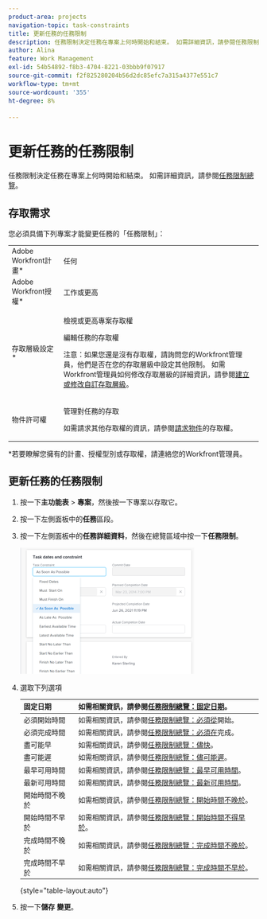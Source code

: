 ```yaml
---
product-area: projects
navigation-topic: task-constraints
title: 更新任務的任務限制
description: 任務限制決定任務在專案上何時開始和結束。 如需詳細資訊，請參閱任務限制總覽。
author: Alina
feature: Work Management
exl-id: 54b54892-f8b3-4704-8221-03bbb9f07917
source-git-commit: f2f825280204b56d2dc85efc7a315a4377e551c7
workflow-type: tm+mt
source-wordcount: '355'
ht-degree: 8%

---
```


# 更新任務的任務限制

任務限制決定任務在專案上何時開始和結束。 如需詳細資訊，請參閱[任務限制總覽](../../../manage-work/tasks/task-constraints/task-constraint-overview.md)。

## 存取需求

您必須具備下列專案才能變更任務的「任務限制」：

<table style="table-layout:auto"> 
 <col> 
 <col> 
 <tbody> 
  <tr> 
   <td role="rowheader">Adobe Workfront計畫*</td> 
   <td> <p>任何 </p> </td> 
  </tr> 
  <tr> 
   <td role="rowheader">Adobe Workfront授權*</td> 
   <td> <p>工作或更高</p> </td> 
  </tr> 
  <tr> 
   <td role="rowheader">存取層級設定*</td> 
   <td> <p>檢視或更高專案存取權</p> <p>編輯任務的存取權</p> <p>注意：如果您還是沒有存取權，請詢問您的Workfront管理員，他們是否在您的存取層級中設定其他限制。 如需Workfront管理員如何修改存取層級的詳細資訊，請參閱<a href="../../../administration-and-setup/add-users/configure-and-grant-access/create-modify-access-levels.md" class="MCXref xref">建立或修改自訂存取層級</a>。</p> </td> 
  </tr> 
  <tr> 
   <td role="rowheader">物件許可權</td> 
   <td> <p>管理對任務的存取 </p> <p>如需請求其他存取權的資訊，請參閱<a href="../../../workfront-basics/grant-and-request-access-to-objects/request-access.md" class="MCXref xref">請求物件</a>的存取權。</p> </td> 
  </tr> 
 </tbody> 
</table>

&#42;若要瞭解您擁有的計畫、授權型別或存取權，請連絡您的Workfront管理員。

## 更新任務的任務限制

1. 按一下&#x200B;**主功能表** > **專案**，然後按一下專案以存取它。
1. 按一下左側面板中的&#x200B;**任務**&#x200B;區段。
1. 按一下左側面板中的&#x200B;**任務詳細資料**，然後在總覽區域中按一下&#x200B;**任務限制**。

   ![](assets/task-constraint-all-options-in-overview-350x254.png)

1. 選取下列選項

   | 固定日期 | 如需相關資訊，請參閱[任務限制總覽：固定日期](../../../manage-work/tasks/task-constraints/fixed-dates.md)。 |
   |---|---|
   | 必須開始時間 | 如需相關資訊，請參閱[任務限制總覽：必須從](../../../manage-work/tasks/task-constraints/must-start-on.md)開始。 |
   | 必須完成時間 | 如需相關資訊，請參閱[任務限制總覽：必須在](../../../manage-work/tasks/task-constraints/must-finish-on.md)完成。 |
   | 盡可能早 | 如需相關資訊，請參閱[任務限制總覽：儘快](../../../manage-work/tasks/task-constraints/as-soon-as-possible.md)。 |
   | 盡可能遲 | 如需相關資訊，請參閱[任務限制總覽：儘可能遲](../../../manage-work/tasks/task-constraints/as-late-as-possible.md)。 |
   | 最早可用時間 | 如需相關資訊，請參閱[任務限制總覽：最早可用時間](../../../manage-work/tasks/task-constraints/earliest-available-time.md)。 |
   | 最新可用時間 | 如需相關資訊，請參閱[任務限制總覽：最新可用時間](../../../manage-work/tasks/task-constraints/latest-available-time.md)。 |
   | 開始時間不晚於 | 如需相關資訊，請參閱[任務限制總覽：開始時間不晚於](../../../manage-work/tasks/task-constraints/start-no-later-than.md)。 |
   | 開始時間不早於 | 如需相關資訊，請參閱[任務限制總覽：開始時間不得早於](../../../manage-work/tasks/task-constraints/start-no-earlier-than.md)。 |
   | 完成時間不晚於 | 如需相關資訊，請參閱[任務限制總覽：完成時間不晚於](../../../manage-work/tasks/task-constraints/finish-no-later-than.md)。 |
   | 完成時間不早於 | 如需相關資訊，請參閱[任務限制總覽：完成時間不早於](../../../manage-work/tasks/task-constraints/finish-no-earlier-than.md)。 |

   {style="table-layout:auto"}

1. 按一下&#x200B;**儲存** **變更**。

 
